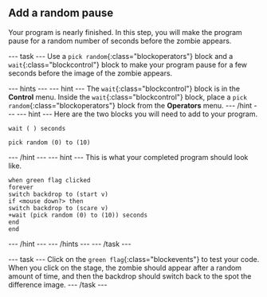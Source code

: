 ## Add a random pause

Your program is nearly finished. In this step, you will make the program pause for a random number of seconds before the zombie appears.

--- task ---
Use a `pick random`{:class="blockoperators"} block and a `wait`{:class="blockcontrol"} block to make your program pause for a few seconds before the image of the zombie appears.

--- hints --- --- hint ---
The `wait`{:class="blockcontrol"} block is in the **Control** menu. Inside the `wait`{:class="blockcontrol"} block, place a `pick random`{:class="blockoperators"} block from the **Operators** menu.
--- /hint --- --- hint ---
Here are the two blocks you will need to add to your program.

```blocks
wait ( ) seconds

pick random (0) to (10)
```

--- /hint --- --- hint ---
This is what your completed program should look like.

```blocks
when green flag clicked
forever
switch backdrop to (start v)
if <mouse down?> then
switch backdrop to (scare v)
+wait (pick random (0) to (10)) seconds
end
end

```

--- /hint --- --- /hints ---
--- /task ---

--- task ---
Click on the `green flag`{:class="blockevents"} to test your code. When you click on the stage, the zombie should appear after a random amount of time, and then the backdrop should switch back to the spot the difference image.
--- /task ---

